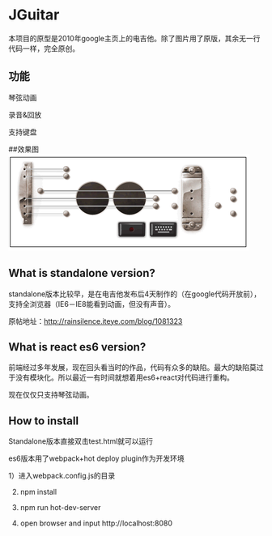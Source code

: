 # JGuitar

本项目的原型是2010年google主页上的电吉他。除了图片用了原版，其余无一行代码一样，完全原创。

## 功能
琴弦动画

录音&回放

支持键盘


##效果图
![image](https://github.com/rainsilence0911/JGuitar/blob/master/standalone/images/snipshot.png)

## What is standalone version?
standalone版本比较早，是在电吉他发布后4天制作的（在google代码开放前），支持全浏览器（IE6－IE8能看到动画，但没有声音）。

原帖地址：http://rainsilence.iteye.com/blog/1081323

## What is react es6 version?
前端经过多年发展，现在回头看当时的作品，代码有众多的缺陷。最大的缺陷莫过于没有模块化。所以最近一有时间就想着用es6+react对代码进行重构。

现在仅仅只支持琴弦动画。

## How to install
Standalone版本直接双击test.html就可以运行

es6版本用了webpack+hot deploy plugin作为开发环境

1）进入webpack.config.js的目录

2) npm install

3) npm run hot-dev-server

4) open browser and input http://localhost:8080